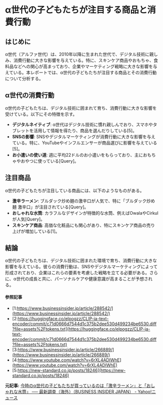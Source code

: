 # α世代の子どもたちが注目する商品と消費行動

## はじめに

α世代（アルファ世代）は、2010年以降に生まれた世代で、デジタル技術に親しみ、消費行動に大きな影響を与えている。特に、スキンケア商品やおもちゃ、食料品などへの関心が高まっており、企業やマーケティング戦略に大きな影響を与えている。本レポートでは、α世代の子どもたちが注目する商品とその消費行動について分析する。

## α世代の消費行動

α世代の子どもたちは、デジタル技術に囲まれて育ち、消費行動に大きな影響を受けている。以下にその特徴を示す。

- **デジタルネイティブ**: α世代はデジタル技術に慣れ親しんでおり、スマホやタブレットを活用して情報を得たり、商品を選んだりしている[5]。
- **SNSの影響**: SNSやデジタルマーケティングが消費行動に大きな影響を与えている。特に、YouTubeやインフルエンサーが商品選びに影響を与えている[5]。
- **お小遣いの使い道**: 週に平均22ドルのお小遣いをもらっており、主におもちゃやおやつに使っている[Query]。

## 注目商品

α世代の子どもたちが注目している商品には、以下のようなものがある。

- **激辛ラーメン**: ブルダック炒め麺の激辛口が人気で、特に「ブルダック炒め麺 激辛口」が注目されている[Query]。
- **おしゃれな水筒**: カラフルなデザインが特徴的な水筒、例えばOwalaやCirkulが人気[Query]。
- **スキンケア商品**: 高価な化粧品にも関心があり、特にスキンケア商品の売り上げが増加している[1]。

## 結論

α世代の子どもたちは、デジタル技術に囲まれた環境で育ち、消費行動に大きな影響を与えている。彼らの消費行動は、SNSやデジタルマーケティングによって形成されており、企業はこれらの要素を考慮した戦略を立てる必要がある。さらに、α世代の成長と共に、パーソナルケアや健康意識が高まることが予想される。

#### 参照記事
- [1:https://www.businessinsider.jp/article/288542/](https://www.businessinsider.jp/article/288542/)
- [2:https://huggingface.co/elpogzz/CLIP-ja-text-encoder/commit/c71d0666d7544d1c375b2dee530d499234be6530.diff?file=assets%2Ftokens.txt](https://huggingface.co/elpogzz/CLIP-ja-text-encoder/commit/c71d0666d7544d1c375b2dee530d499234be6530.diff?file=assets%2Ftokens.txt)
- [3:https://www.businessinsider.jp/article/266889/](https://www.businessinsider.jp/article/266889/)
- [4:https://www.youtube.com/watch?v=6rXL4ADIWhE](https://www.youtube.com/watch?v=6rXL4ADIWhE)
- [5:https://new-standard.co.jp/posts/18246](https://new-standard.co.jp/posts/18246)


**元記事:** [今時のα世代の子どもたちが買っているのは「激辛ラーメン」と「おしゃれな水筒」 ── 最新調査（海外）（BUSINESS INSIDER JAPAN） - Yahoo!ニュース](https://news.yahoo.co.jp/articles/28b7c253ee96ff9e6730c426172670a2105320a4?source=rss)